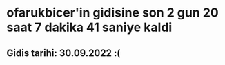 # ofarukbicer'in gidisine son 2 gun 20 saat 7 dakika 41 saniye kaldi

## Gidis tarihi: 30.09.2022 :(